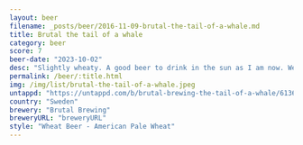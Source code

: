 ```yaml
---
layout: beer
filename: _posts/beer/2016-11-09-brutal-the-tail-of-a-whale.md
title: Brutal the tail of a whale
category: beer
score: 7
beer-date: "2023-10-02"
desc: "Slightly wheaty. A good beer to drink in the sun as I am now. Well balanced but missing depth"
permalink: /beer/:title.html
img: /img/list/brutal-the-tail-of-a-whale.jpeg
untappd: "https://untappd.com/b/brutal-brewing-the-tail-of-a-whale/613684"
country: "Sweden"
brewery: "Brutal Brewing"
breweryURL: "breweryURL"
style: "Wheat Beer - American Pale Wheat"
---
```

